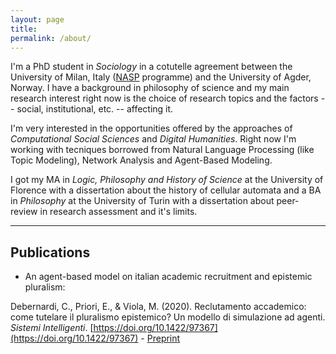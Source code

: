 ```yaml
---
layout: page
title: 
permalink: /about/
---
```


I'm a PhD student in *Sociology* in a cotutelle agreement between the University of Milan, Italy ([NASP](https://www.nasp.eu/) programme) and the University of Agder, Norway. I have a background in philosophy of science and my main research interest right now is the choice of research topics and the factors -- social, institutional, etc. -- affecting it.

I'm very interested in the opportunities offered by the approaches of *Computational Social Sciences* and *Digital Humanities*. Right now I'm working with tecniques borrowed from Natural Language Processing (like Topic Modeling), Network Analysis and Agent-Based Modeling.

I got my MA in *Logic, Philosophy and History of Science* at the University of Florence with a dissertation about the history of cellular automata and a BA in *Philosophy* at the University of Turin with a dissertation about peer-review in research assessment and it's limits.

---

## Publications

 + An agent-based model on italian academic recruitment and epistemic pluralism:
 
 Debernardi, C., Priori, E., & Viola, M. (2020). Reclutamento accademico: come tutelare il pluralismo epistemico? Un modello di simulazione ad agenti. *Sistemi Intelligenti*. [https://doi.org/10.1422/97367](https://doi.org/10.1422/97367) - [Preprint](https://www.researchgate.net/publication/341297994_Reclutamento_accademico_come_tutelare_il_pluralismo_epistemico_Un_modello_di_simulazione_ad_agenti_PREPRINT)
